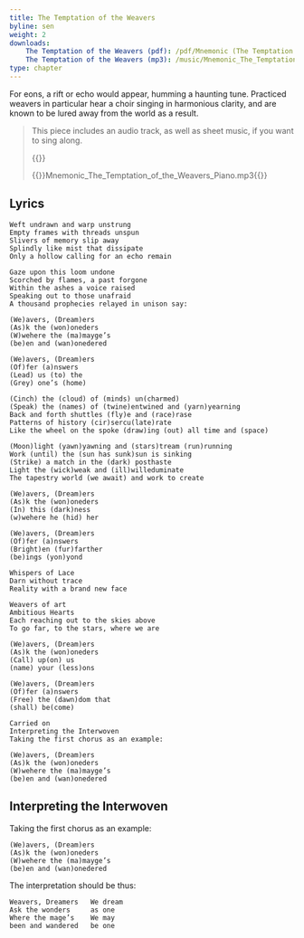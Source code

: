 ```yaml
---
title: The Temptation of the Weavers
byline: sen
weight: 2
downloads:
    The Temptation of the Weavers (pdf): /pdf/Mnemonic (The Temptation of the Weavers).pdf
    The Temptation of the Weavers (mp3): /music/Mnemonic_The_Temptation_of_the_Weavers_Piano.mp3
type: chapter
---
```


For eons, a rift or echo would appear, humming a haunting tune. Practiced weavers in particular hear a choir singing in harmonious clarity, and are known to be lured away from the world as a result.

> This piece includes an audio track, as well as sheet music, if you want to sing along.
> 
> {{<downloads>}}
> 
> {{<music>}}Mnemonic_The_Temptation_of_the_Weavers_Piano.mp3{{</music>}}

## Lyrics
    Weft undrawn and warp unstrung
    Empty frames with threads unspun
    Slivers of memory slip away
    Splindly like mist that dissipate
    Only a hollow calling for an echo remain

    Gaze upon this loom undone
    Scorched by flames, a past forgone
    Within the ashes a voice raised
    Speaking out to those unafraid
    A thousand prophecies relayed in unison say:

    (We)avers, (Dream)ers
    (As)k the (won)oneders
    (W)wehere the (ma)mayge’s
    (be)en and (wan)onedered

    (We)avers, (Dream)ers
    (Of)fer (a)nswers
    (Lead) us (to) the 
    (Grey) one’s (home)

    (Cinch) the (cloud) of (minds) un(charmed)
    (Speak) the (names) of (twine)entwined and (yarn)yearning
    Back and forth shuttles (fly)e and (race)rase
    Patterns of history (cir)sercu(late)rate
    Like the wheel on the spoke (draw)ing (out) all time and (space)

    (Moon)light (yawn)yawning and (stars)tream (run)running
    Work (until) the (sun has sunk)sun is sinking
    (Strike) a match in the (dark) posthaste
    Light the (wick)weak and (ill)willeduminate
    The tapestry world (we await) and work to create

    (We)avers, (Dream)ers
    (As)k the (won)oneders
    (In) this (dark)ness 
    (w)wehere he (hid) her

    (We)avers, (Dream)ers
    (Of)fer (a)nswers
    (Bright)en (fur)farther 
    (be)ings (yon)yond

    Whispers of Lace
    Darn without trace
    Reality with a brand new face

    Weavers of art
    Ambitious Hearts
    Each reaching out to the skies above
    To go far, to the stars, where we are

    (We)avers, (Dream)ers
    (As)k the (won)oneders
    (Call) up(on) us
    (name) your (less)ons

    (We)avers, (Dream)ers
    (Of)fer (a)nswers
    (Free) the (dawn)dom that 
    (shall) be(come)

    Carried on
    Interpreting the Interwoven
    Taking the first chorus as an example:

    (We)avers, (Dream)ers
	(As)k the (won)oneders
	(W)wehere the (ma)mayge’s 
	(be)en and (wan)onedered

## Interpreting the Interwoven
Taking the first chorus as an example:

    (We)avers, (Dream)ers
    (As)k the (won)oneders
    (W)wehere the (ma)mayge’s 
    (be)en and (wan)onedered

The interpretation should be thus:

    Weavers, Dreamers	We dream
	Ask the wonders		as one
	Where the mage’s	We may 
	been and wandered	be one
